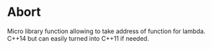 
# Abort

 Micro library function allowing to take address of function for lambda.
 C++14 but can easily turned into C++11 if needed.


